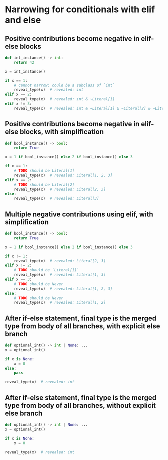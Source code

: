 # Narrowing for conditionals with elif and else

## Positive contributions become negative in elif-else blocks

```py
def int_instance() -> int:
    return 42

x = int_instance()

if x == 1:
    # cannot narrow; could be a subclass of `int`
    reveal_type(x)  # revealed: int
elif x == 2:
    reveal_type(x)  # revealed: int & ~Literal[1]
elif x != 3:
    reveal_type(x)  # revealed: int & ~Literal[1] & ~Literal[2] & ~Literal[3]
```

## Positive contributions become negative in elif-else blocks, with simplification

```py
def bool_instance() -> bool:
    return True

x = 1 if bool_instance() else 2 if bool_instance() else 3

if x == 1:
    # TODO should be Literal[1]
    reveal_type(x)  # revealed: Literal[1, 2, 3]
elif x == 2:
    # TODO should be Literal[2]
    reveal_type(x)  # revealed: Literal[2, 3]
else:
    reveal_type(x)  # revealed: Literal[3]
```

## Multiple negative contributions using elif, with simplification

```py
def bool_instance() -> bool:
    return True

x = 1 if bool_instance() else 2 if bool_instance() else 3

if x != 1:
    reveal_type(x)  # revealed: Literal[2, 3]
elif x != 2:
    # TODO should be `Literal[1]`
    reveal_type(x)  # revealed: Literal[1, 3]
elif x == 3:
    # TODO should be Never
    reveal_type(x)  # revealed: Literal[1, 2, 3]
else:
    # TODO should be Never
    reveal_type(x)  # revealed: Literal[1, 2]
```

## After if-else statement, final type is the merged type from body of all branches, with explicit else branch

```py
def optional_int() -> int | None: ...
x = optional_int()

if x is None:
    x = 0
else:
    pass

reveal_type(x)  # revealed: int
```

## After if-else statement, final type is the merged type from body of all branches, without explicit else branch

```py
def optional_int() -> int | None: ...
x = optional_int()

if x is None:
    x = 0

reveal_type(x)  # revealed: int
```